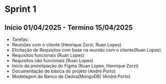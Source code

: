# Sprint 1 

## Início 01/04/2025 - Termino 15/04/2025

- Tarefas:
- Reuniões com o cliente (Henrique Zorzi, Ruan Lopes)
- Elicitação de Requisitos com base na reunião com o cliente(Ruan Lopes)
- Requisitos funcionais (Ruan Lopes)
- Requisitos não funcionais (Ruan Lopes)
- Início da prototipação do Figma (Ruan Lopes, Henrique Zorzi)
- Documentação do básica do projeto (André Porto)
- Modelagem do Banco de Dados(MongoDB) (André Porto)
